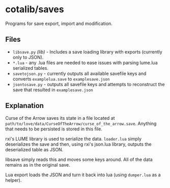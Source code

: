 # cotalib/saves

Programs for save export, import and modification.

## Files

 - `libsave.py` *(lib)* - Includes a save loading library with exports (currently only to JSON).
 - `*.lua` - any .lua files are needed to ease issues with parsing lume.lua serialized tables.
 - `savetojson.py` - currently outputs all available savefile keys and converts `examplelua.save` to `examplesave.json`
 - `jsontosave.py` - outputs all savefile keys and attempts to reconstruct the save that resulted in `examplesave.json`

## Explanation

Curse of the Arrow saves its state in a file located at `path/to/love/data/CurseOfTheArrow/curse_of_the_arrow.save`. Anything that needs to be persisted is stored in this file.

rxi's LUME library is used to serialize the data. `loader.lua` simply deserializes the save and then, using rxi's json.lua library, outputs the deserialized table as JSON.

libsave simply reads this and moves some keys around. All of the data remains as in the original save.

Lua export loads the JSON and turn it back into lua (using `dumper.lua` as a helper).

